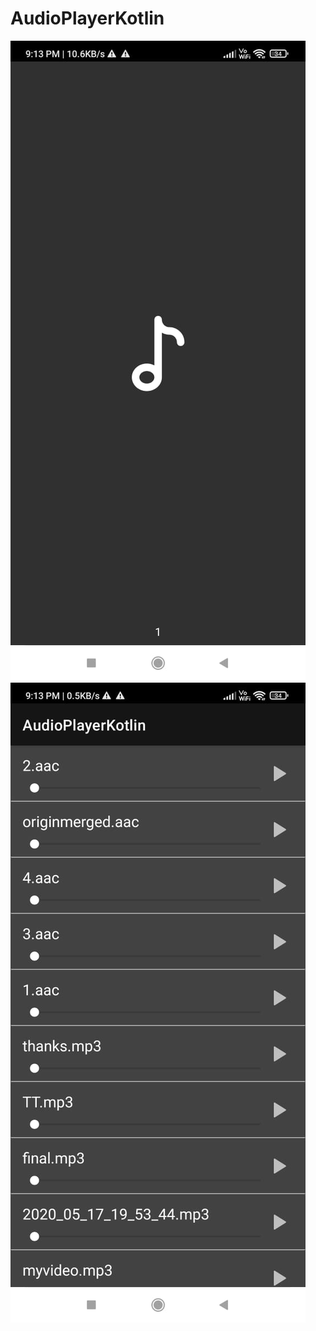 # AudioPlayerKotlin
![alt text](https://github.com/assthaarora/AudioPlayerKotlin/blob/master/splash.jpeg?raw=true)
![alt text](https://github.com/assthaarora/AudioPlayerKotlin/blob/master/main.jpeg?raw=true)
